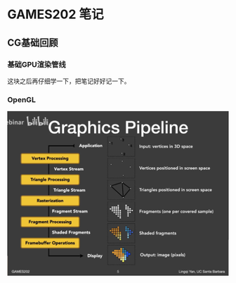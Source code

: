 # GAMES202 笔记

## CG基础回顾

### 基础GPU渲染管线

这块之后再仔细学一下，把笔记好好记一下。

### OpenGL



![image-20211028222745268](https://github.com/L-Aidan/Images/blob/main/202110282227362.png)
